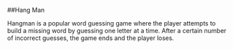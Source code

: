 ##Hang Man

Hangman is a popular word guessing game where the player attempts to build a missing word by guessing one letter at a time. After a certain number of incorrect guesses, the game ends and the player loses.

